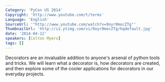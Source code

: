 ```yaml
---
Category: 'PyCon US 2014'
Copyright: 'http://www.youtube.com/t/terms'
Language: 'English'
SourceUrl: '"http://www.youtube.com/watch?v=9oyr0mocZTg"'
ThumbnailUrl: 'http://i1.ytimg.com/vi/9oyr0mocZTg/hqdefault.jpg'
date: '2014-04-12'
speakers: [Colton Myers]
tags: []
---
```

Decorators are an invaluable addition to anyone's arsenal of python tools and tricks. We will learn what a decorator is, how decorators are created, and then explore some of the cooler applications for decorators in our everyday projects.